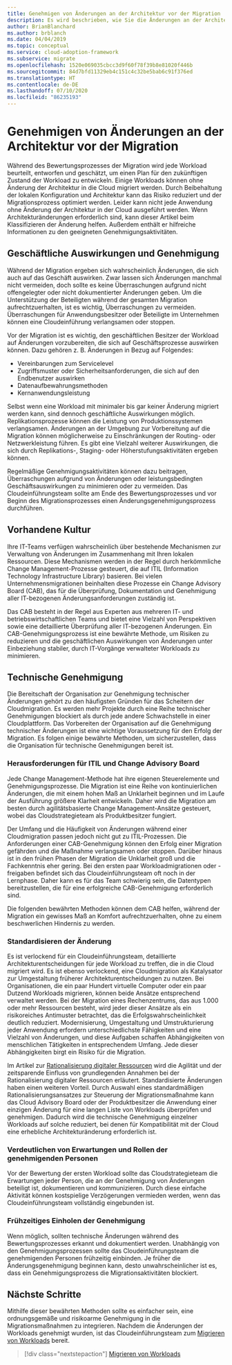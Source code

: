 ```yaml
---
title: Genehmigen von Änderungen an der Architektur vor der Migration
description: Es wird beschrieben, wie Sie die Änderungen an der Architektur klassifizieren, wenn diese erforderlich sind, und geeignete Genehmigungsaktivitäten einrichten.
author: BrianBlanchard
ms.author: brblanch
ms.date: 04/04/2019
ms.topic: conceptual
ms.service: cloud-adoption-framework
ms.subservice: migrate
ms.openlocfilehash: 1520e069035cbcc3d9f60f78f39b8e81020f446b
ms.sourcegitcommit: 84d7bfd11329eb4c151c4c32be5bab6c91f376ed
ms.translationtype: HT
ms.contentlocale: de-DE
ms.lasthandoff: 07/10/2020
ms.locfileid: "86235193"
---
```

<!-- cSpell:ignore ITIL -->

# <a name="approve-architecture-changes-before-migration"></a>Genehmigen von Änderungen an der Architektur vor der Migration

Während des Bewertungsprozesses der Migration wird jede Workload beurteilt, entworfen und geschätzt, um einen Plan für den zukünftigen Zustand der Workload zu entwickeln. Einige Workloads können ohne Änderung der Architektur in die Cloud migriert werden. Durch Beibehaltung der lokalen Konfiguration und Architektur kann das Risiko reduziert und der Migrationsprozess optimiert werden. Leider kann nicht jede Anwendung ohne Änderung der Architektur in der Cloud ausgeführt werden. Wenn Architekturänderungen erforderlich sind, kann dieser Artikel beim Klassifizieren der Änderung helfen. Außerdem enthält er hilfreiche Informationen zu den geeigneten Genehmigungsaktivitäten.

## <a name="business-impact-and-approval"></a>Geschäftliche Auswirkungen und Genehmigung

Während der Migration ergeben sich wahrscheinlich Änderungen, die sich auch auf das Geschäft auswirken. Zwar lassen sich Änderungen manchmal nicht vermeiden, doch sollte es keine Überraschungen aufgrund nicht offengelegter oder nicht dokumentierter Änderungen geben. Um die Unterstützung der Beteiligten während der gesamten Migration aufrechtzuerhalten, ist es wichtig, Überraschungen zu vermeiden. Überraschungen für Anwendungsbesitzer oder Beteiligte im Unternehmen können eine Cloudeinführung verlangsamen oder stoppen.

Vor der Migration ist es wichtig, den geschäftlichen Besitzer der Workload auf Änderungen vorzubereiten, die sich auf Geschäftsprozesse auswirken können. Dazu gehören z. B. Änderungen in Bezug auf Folgendes:

- Vereinbarungen zum Servicelevel
- Zugriffsmuster oder Sicherheitsanforderungen, die sich auf den Endbenutzer auswirken
- Datenaufbewahrungsmethoden
- Kernanwendungsleistung

Selbst wenn eine Workload mit minimaler bis gar keiner Änderung migriert werden kann, sind dennoch geschäftliche Auswirkungen möglich. Replikationsprozesse können die Leistung von Produktionssystemen verlangsamen. Änderungen an der Umgebung zur Vorbereitung auf die Migration können möglicherweise zu Einschränkungen der Routing- oder Netzwerkleistung führen. Es gibt eine Vielzahl weiterer Auswirkungen, die sich durch Replikations-, Staging- oder Höherstufungsaktivitäten ergeben können.

Regelmäßige Genehmigungsaktivitäten können dazu beitragen, Überraschungen aufgrund von Änderungen oder leistungsbedingten Geschäftsauswirkungen zu minimieren oder zu vermeiden. Das Cloudeinführungsteam sollte am Ende des Bewertungsprozesses und vor Beginn des Migrationsprozesses einen Änderungsgenehmigungsprozess durchführen.

## <a name="existing-culture"></a>Vorhandene Kultur

Ihre IT-Teams verfügen wahrscheinlich über bestehende Mechanismen zur Verwaltung von Änderungen im Zusammenhang mit Ihren lokalen Ressourcen. Diese Mechanismen werden in der Regel durch herkömmliche Change Management-Prozesse gesteuert, die auf ITIL (Information Technology Infrastructure Library) basieren. Bei vielen Unternehmensmigrationen beinhalten diese Prozesse ein Change Advisory Board (CAB), das für die Überprüfung, Dokumentation und Genehmigung aller IT-bezogenen Änderungsanforderungen zuständig ist.

Das CAB besteht in der Regel aus Experten aus mehreren IT- und betriebswirtschaftlichen Teams und bietet eine Vielzahl von Perspektiven sowie eine detaillierte Überprüfung aller IT-bezogenen Änderungen. Ein CAB-Genehmigungsprozess ist eine bewährte Methode, um Risiken zu reduzieren und die geschäftlichen Auswirkungen von Änderungen unter Einbeziehung stabiler, durch IT-Vorgänge verwalteter Workloads zu minimieren.

## <a name="technical-approval"></a>Technische Genehmigung

Die Bereitschaft der Organisation zur Genehmigung technischer Änderungen gehört zu den häufigsten Gründen für das Scheitern der Cloudmigration. Es werden mehr Projekte durch eine Reihe technischer Genehmigungen blockiert als durch jede andere Schwachstelle in einer Cloudplattform. Das Vorbereiten der Organisation auf die Genehmigung technischer Änderungen ist eine wichtige Voraussetzung für den Erfolg der Migration. Es folgen einige bewährte Methoden, um sicherzustellen, dass die Organisation für technische Genehmigungen bereit ist.

### <a name="itil-change-advisory-board-challenges"></a>Herausforderungen für ITIL und Change Advisory Board

Jede Change Management-Methode hat ihre eigenen Steuerelemente und Genehmigungsprozesse. Die Migration ist eine Reihe von kontinuierlichen Änderungen, die mit einem hohen Maß an Unklarheit beginnen und im Laufe der Ausführung größere Klarheit entwickeln. Daher wird die Migration am besten durch agilitätsbasierte Change Management-Ansätze gesteuert, wobei das Cloudstrategieteam als Produktbesitzer fungiert.

Der Umfang und die Häufigkeit von Änderungen während einer Cloudmigration passen jedoch nicht gut zu ITIL-Prozessen. Die Anforderungen einer CAB-Genehmigung können den Erfolg einer Migration gefährden und die Maßnahme verlangsamen oder stoppen. Darüber hinaus ist in den frühen Phasen der Migration die Unklarheit groß und die Fachkenntnis eher gering. Bei den ersten paar Workloadmigrationen oder -freigaben befindet sich das Cloudeinführungsteam oft noch in der Lernphase. Daher kann es für das Team schwierig sein, die Datentypen bereitzustellen, die für eine erfolgreiche CAB-Genehmigung erforderlich sind.

Die folgenden bewährten Methoden können dem CAB helfen, während der Migration ein gewisses Maß an Komfort aufrechtzuerhalten, ohne zu einem beschwerlichen Hindernis zu werden.

### <a name="standardize-change"></a>Standardisieren der Änderung

Es ist verlockend für ein Cloudeinführungsteam, detaillierte Architekturentscheidungen für jede Workload zu treffen, die in die Cloud migriert wird. Es ist ebenso verlockend, eine Cloudmigration als Katalysator zur Umgestaltung früherer Architekturentscheidungen zu nutzen. Bei Organisationen, die ein paar Hundert virtuelle Computer oder ein paar Dutzend Workloads migrieren, können beide Ansätze entsprechend verwaltet werden. Bei der Migration eines Rechenzentrums, das aus 1.000 oder mehr Ressourcen besteht, wird jeder dieser Ansätze als ein risikoreiches Antimuster betrachtet, das die Erfolgswahrscheinlichkeit deutlich reduziert. Modernisierung, Umgestaltung und Umstrukturierung jeder Anwendung erfordern unterschiedlichste Fähigkeiten und eine Vielzahl von Änderungen, und diese Aufgaben schaffen Abhängigkeiten von menschlichen Tätigkeiten in entsprechendem Umfang. Jede dieser Abhängigkeiten birgt ein Risiko für die Migration.

Im Artikel zur [Rationalisierung digitaler Ressourcen](../../../digital-estate/rationalize.md) wird die Agilität und der zeitsparende Einfluss von grundlegenden Annahmen bei der Rationalisierung digitaler Ressourcen erläutert. Standardisierte Änderungen haben einen weiteren Vorteil. Durch Auswahl eines standardmäßigen Rationalisierungsansatzes zur Steuerung der Migrationsmaßnahme kann das Cloud Advisory Board oder der Produktbesitzer die Anwendung einer einzigen Änderung für eine langen Liste von Workloads überprüfen und genehmigen. Dadurch wird die technische Genehmigung einzelner Workloads auf solche reduziert, bei denen für Kompatibilität mit der Cloud eine erhebliche Architekturänderung erforderlich ist.

### <a name="clarify-expectations-and-roles-of-approvers"></a>Verdeutlichen von Erwartungen und Rollen der genehmigenden Personen

Vor der Bewertung der ersten Workload sollte das Cloudstrategieteam die Erwartungen jeder Person, die an der Genehmigung von Änderungen beteiligt ist, dokumentieren und kommunizieren. Durch diese einfache Aktivität können kostspielige Verzögerungen vermieden werden, wenn das Cloudeinführungsteam vollständig eingebunden ist.

### <a name="seek-approval-early"></a>Frühzeitiges Einholen der Genehmigung

Wenn möglich, sollten technische Änderungen während des Bewertungsprozesses erkannt und dokumentiert werden. Unabhängig von den Genehmigungsprozessen sollte das Cloudeinführungsteam die genehmigenden Personen frühzeitig einbinden. Je früher die Änderungsgenehmigung beginnen kann, desto unwahrscheinlicher ist es, dass ein Genehmigungsprozess die Migrationsaktivitäten blockiert.

## <a name="next-steps"></a>Nächste Schritte

Mithilfe dieser bewährten Methoden sollte es einfacher sein, eine ordnungsgemäße und risikoarme Genehmigung in die Migrationsmaßnahmen zu integrieren. Nachdem die Änderungen der Workloads genehmigt wurden, ist das Cloudeinführungsteam zum [Migrieren von Workloads](../migrate/index.md) bereit.

> [!div class="nextstepaction"]
> [Migrieren von Workloads](../migrate/index.md)
